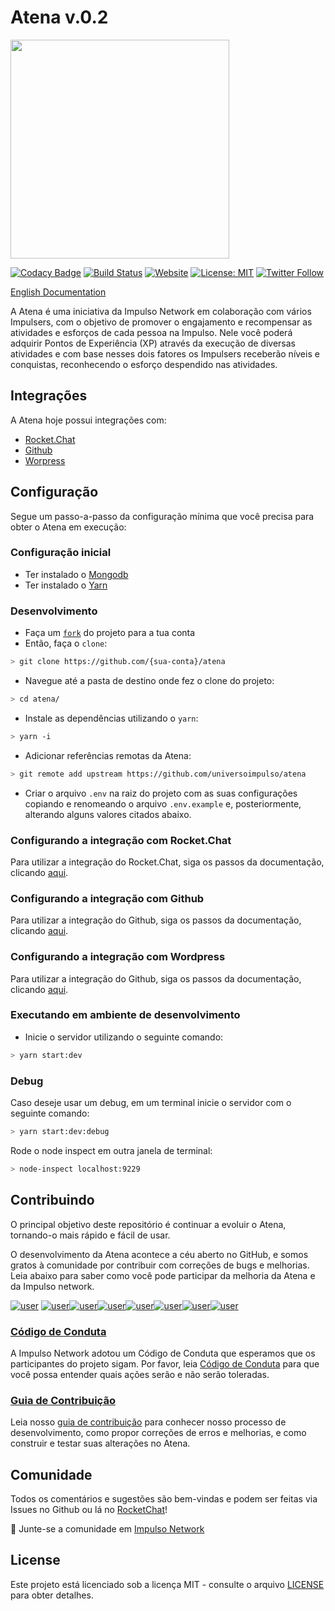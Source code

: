 # Atena v.0.2

<img src="https://s3-sa-east-1.amazonaws.com/assets.impulso.network/images/impulsonetwork-logo.svg" style="width: 350px">

[![Codacy Badge](https://api.codacy.com/project/badge/Grade/6b19092045904984b19c4775927d10b1)](https://app.codacy.com/app/impulsonetwork/atena?utm_source=github.com&utm_medium=referral&utm_content=impulsonetwork/atena&utm_campaign=Badge_Grade_Settings)
[![Build Status](https://dev.azure.com/universoimpulso/Atena/_apis/build/status/universoimpulso.atena)](https://dev.azure.com/universoimpulso/Atena/_build/latest?definitionId=4)
[![Website](https://img.shields.io/website-up-down-green-red/http/shields.io.svg?label=about)](http://impulso.network)
[![License: MIT](https://img.shields.io/badge/License-MIT-blue.svg)](LICENSE)
[![Twitter Follow](https://img.shields.io/twitter/follow/universoimpulso.svg?style=social&label=Follow)](https://twitter.com/UniversoImpulso)

[English Documentation](README_EN.md)

A Atena é uma iniciativa da Impulso Network em colaboração com vários Impulsers, com o objetivo de promover o engajamento e recompensar as atividades e esforços de cada pessoa na Impulso. Nele você poderá adquirir Pontos de Experiência (XP) através da execução de diversas atividades e com base nesses dois fatores os Impulsers receberão níveis e conquistas, reconhecendo o esforço despendido nas atividades.

## Integrações

A Atena hoje possui integrações com:

- [Rocket.Chat](https://rocket.chat/)
- [Github](https://github.com)
- [Worpress](https://br.wordpress.org/)

## Configuração

Segue um passo-a-passo da configuração mínima que você precisa para obter o Atena em execução:

### Configuração inicial

- Ter instalado o [Mongodb](https://docs.mongodb.com/manual/installation/)
- Ter instalado o [Yarn](https://yarnpkg.com/lang/pt-br/)

### Desenvolvimento

- Faça um [`fork`](docs/FORK.md) do projeto para a tua conta
- Então, faça o `clone`:

```sh
> git clone https://github.com/{sua-conta}/atena
```

- Navegue até a pasta de destino onde fez o clone do projeto:

```sh
> cd atena/
```

- Instale as dependências utilizando o `yarn`:

```sh
> yarn -i
```

- Adicionar referências remotas da Atena:

```sh
> git remote add upstream https://github.com/universoimpulso/atena
```

- Criar o arquivo `.env` na raiz do projeto com as suas configurações copiando e renomeando o arquivo `.env.example` e, posteriormente, alterando alguns valores citados abaixo.

### Configurando a integração com Rocket.Chat

Para utilizar a integração do Rocket.Chat, siga os passos da documentação, clicando [aqui](docs/ROCKET.CHAT.md).

### Configurando a integração com Github

Para utilizar a integração do Github, siga os passos da documentação, clicando [aqui](docs/GITHUB.md).

### Configurando a integração com Wordpress

Para utilizar a integração do Github, siga os passos da documentação, clicando [aqui](docs/WORDPRESS.md).

### Executando em ambiente de desenvolvimento

- Inicie o servidor utilizando o seguinte comando:

```sh
> yarn start:dev
```

### Debug

Caso deseje usar um debug, em um terminal inicie o servidor com o seguinte comando:

```sh
> yarn start:dev:debug
```

Rode o node inspect em outra janela de terminal:

```sh
> node-inspect localhost:9229
```

## Contribuindo

O principal objetivo deste repositório é continuar a evoluir o Atena, tornando-o mais rápido e fácil de usar.

O desenvolvimento da Atena acontece a céu aberto no GitHub, e somos gratos à comunidade por contribuir com correções de bugs e melhorias. Leia abaixo para saber como você pode participar da melhoria da Atena e da Impulso network.

[![user](https://sourcerer.io/fame/goldblade/impulsonetwork/atena/images/0)](https://sourcerer.io/fame/goldblade/impulsonetwork/atena/links/0) [![user](https://sourcerer.io/fame/goldblade/impulsonetwork/atena/images/1)](https://sourcerer.io/fame/goldblade/impulsonetwork/atena/links/1)[![user](https://sourcerer.io/fame/goldblade/impulsonetwork/atena/images/2)](https://sourcerer.io/fame/goldblade/impulsonetwork/atena/links/2)[![user](https://sourcerer.io/fame/goldblade/impulsonetwork/atena/images/3)](https://sourcerer.io/fame/goldblade/impulsonetwork/atena/links/3)[![user](https://sourcerer.io/fame/goldblade/impulsonetwork/atena/images/4)](https://sourcerer.io/fame/goldblade/impulsonetwork/atena/links/4)[![user](https://sourcerer.io/fame/goldblade/impulsonetwork/atena/images/5)](https://sourcerer.io/fame/goldblade/impulsonetwork/atena/links/5)[![user](https://sourcerer.io/fame/goldblade/impulsonetwork/atena/images/6)](https://sourcerer.io/fame/goldblade/impulsonetwork/atena/links/6)[![user](https://sourcerer.io/fame/goldblade/impulsonetwork/atena/images/7)](https://sourcerer.io/fame/goldblade/impulsonetwork/atena/links/7)

### [Código de Conduta](docs/CODE_OF_CONDUCT.md)

A Impulso Network adotou um Código de Conduta que esperamos que os participantes do projeto sigam. Por favor, leia [Código de Conduta](docs/CODE_OF_CONDUCT.md) para que você possa entender quais ações serão e não serão toleradas.

### [Guia de Contribuição](docs/CONTRIBUTING.md)

Leia nosso [guia de contribuição](docs/CONTRIBUTING.md) para conhecer nosso processo de desenvolvimento, como propor correções de erros e melhorias, e como construir e testar suas alterações no Atena.

## Comunidade

Todos os comentários e sugestões são bem-vindas e podem ser feitas via Issues no Github ou lá no [RocketChat](https://chat.impulso.network/)!

💬 Junte-se a comunidade em [Impulso Network](https://impulso.network)

## License

Este projeto está licenciado sob a licença MIT - consulte o arquivo [LICENSE](LICENSE.md) para obter detalhes.
